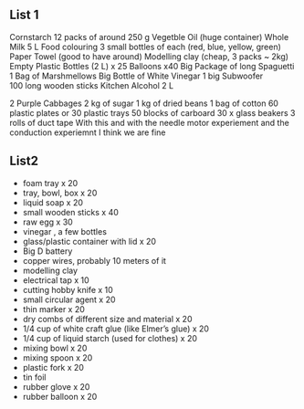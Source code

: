 ## List 1

Cornstarch 12 packs of around 250 g
Vegetble Oil (huge container)
Whole Milk 5 L
Food colouring 3 small bottles of each (red, blue, yellow, green)
Paper Towel (good to have around)
Modelling clay (cheap, 3 packs ~ 2kg)
Empty Plastic Bottles (2 L) x 25
Balloons x40
Big Package of long Spaguetti
1 Bag of Marshmellows
Big Bottle of White Vinegar
1 big Subwoofer  
100 long wooden sticks
Kitchen Alcohol 2 L

2 Purple Cabbages
2 kg of sugar
1 kg of dried beans
1 bag of cotton
60 plastic plates or 30 plastic trays
50 blocks of carboard
30 x glass beakers
3 rolls of duct tape
With this and with the needle motor experiement and the conduction experiemnt I think we are fine



## List2

- foam tray x 20
- tray, bowl, box x 20
- liquid soap x 20
- small wooden sticks x 40
- raw egg x 30
- vinegar , a few bottles
- glass/plastic container with lid x 20
- Big D battery
- copper wires, probably 10 meters of it
- modelling clay
- electrical tap x 10
- cutting hobby knife x 10
- small circular agent x 20
- thin marker x 20
- dry combs of different size and material x 20
- 1/4 cup of white craft glue (like Elmer’s glue) x 20
- 1/4 cup of liquid starch (used for clothes) x 20
- mixing bowl x 20
- mixing spoon x 20
- plastic fork x 20
- tin foil
- rubber glove x 20
- rubber balloon x 20